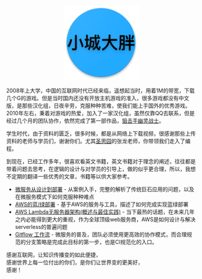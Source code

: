 <p align="center">
   <img width="200" src="avatar.png">
</p>


2008年上大学，中国的互联网时代已经来临，遥想起当时，用着1M的带宽，下载几个G的游戏。但是当时国内还没有开放主机游戏的准入，很多游戏都没有中文版，是那些汉化组，日夜辛劳，克服种种苦难，使我们能上手国外的优秀游戏。2010年左右，秉着对游戏的热爱，加入了一家汉化组，虽然仅靠QQ去联系，但是经过几个月的团队协作，依然完成了第一部作品，[狙击手幽灵战士](http://game.ali213.net/forum.php?mod=viewthread&ordertype=1&tid=3286047)。

学生时代，由于资料的匮乏，很多时候，都是从网络上下载视频，很感谢那些上传资料的老师与学员们，谢谢你们。尤其[圣思园](http://www.iprogramming.cn/)的张龙老师，你带领我们走入了编程。

到现在，已经工作多年，很喜欢看英文书籍，英文书籍对于理念的阐述，往往都是带着问题去思考，在逻辑的设计与对学员的引导上，做的似乎更合理，所以，我想不定期的翻译一些优秀的文章，书籍等以供大家参考。
- [微服务从设计到部署](microservices-from-design-to-deploy_cn/README.md) - 从案例入手，完整的解析了传统巨石应用的问题，以及在微服务模式下如何克服种种难点
- [AWS的蓝/绿部署](blue_green_deployment_on_aws/README.md) - 基于AWS的服务与工具，描述了如何完成实现蓝绿部署
- [AWS Lambda无服务器架构(概述与最佳实践)](Serverless_Architectures_with_AWS_Lambda_cn/README.md) - 当下最热的话题，在未来几年之内必能得到更大的重视，作为全球顶级web服务商，AWS是如何设计与解决serverless的普遍问题
- [Gitflow 工作流](gitflow-workflow-cn/README.md) - 微服务的普及，团队必须使用更高效的协作模式，而合理规范的分支策略是完成此目标的第一步，也是CI规范化的入口。

感谢互联网，让知识传播变的如此便捷，  
感谢世界上每一位付出的你们，是你们让世界变的更美好，  
感谢！
